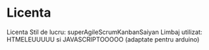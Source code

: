 # Licenta
Licenta
Stil de lucru: superAgileScrumKanbanSaiyan
Limbaj utilizat: HTMELEUUUUU si JAVASCRIPTOOOOO (adaptate pentru arduino)

